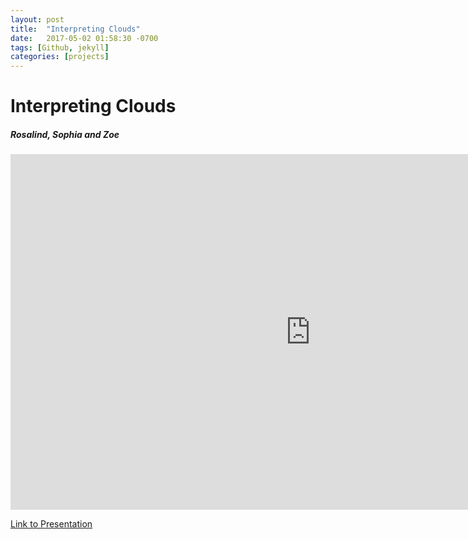 ```yaml
---
layout: post
title:  "Interpreting Clouds"
date:   2017-05-02 01:58:30 -0700
tags: [Github, jekyll]
categories: [projects]
---
```



# Interpreting Clouds
##### Rosalind, Sophia and Zoe

<iframe src="https://docs.google.com/presentation/d/1Wy3ZR--3clux4_z9T34U29PalNBNrBKoij8Ac6IiFc8/embed?start=false&loop=false&delayms=3000" frameborder="0" width="960" height="569" allowfullscreen="true" mozallowfullscreen="true" webkitallowfullscreen="true"></iframe>

[Link to Presentation](https://docs.google.com/presentation/d/1tTIyJlScvtnxIqtaZ6hyWrqCa8R6MQP5FkZiCw0diEs/edit?usp=sharing)

